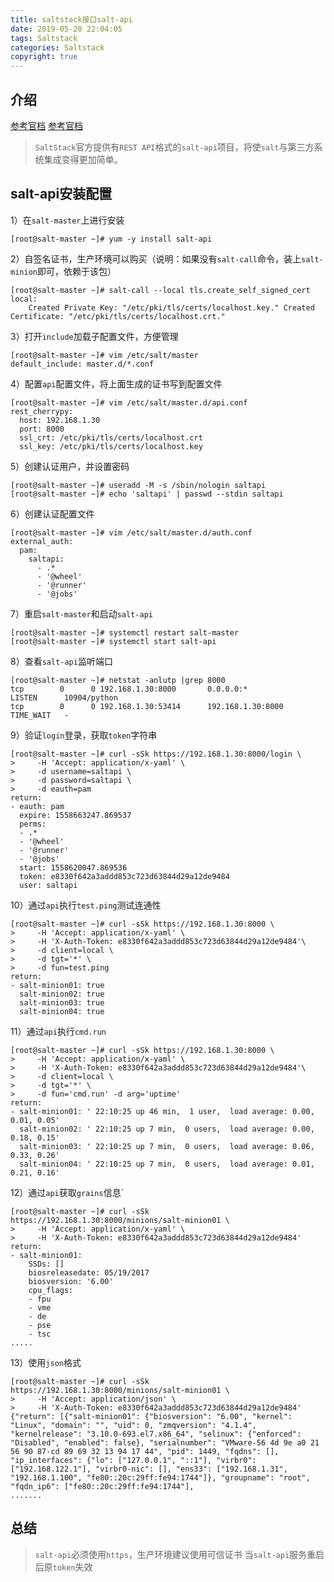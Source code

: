 ```yaml
---
title: saltstack接口salt-api
date: 2019-05-20 22:04:05
tags: Saltstack
categories: Saltstack
copyright: true
---
```

## 介绍
[参考官档](https://docs.saltstack.com/en/latest/ref/netapi/all/salt.netapi.rest_cherrypy.html)
[参考官档](https://www.unixhot.com/docs/saltstack/ref/netapi/all/salt.netapi.rest_cherrypy.html#a-rest-api-for-salt)
>`SaltStack`官方提供有`REST API`格式的`salt-api`项目，将使`salt`与第三方系统集成变得更加简单。

## salt-api安装配置
1）在`salt-master`上进行安装
```
[root@salt-master ~]# yum -y install salt-api
```
2）自签名证书，生产环境可以购买（说明：如果没有`salt-call`命令，装上`salt-minion`即可，依赖于该包）
```
[root@salt-master ~]# salt-call --local tls.create_self_signed_cert
local:
    Created Private Key: "/etc/pki/tls/certs/localhost.key." Created Certificate: "/etc/pki/tls/certs/localhost.crt."
```
3）打开`include`加载子配置文件，方便管理
```
[root@salt-master ~]# vim /etc/salt/master
default_include: master.d/*.conf
```
4）配置`api`配置文件，将上面生成的证书写到配置文件
```
[root@salt-master ~]# vim /etc/salt/master.d/api.conf
rest_cherrypy:
  host: 192.168.1.30
  port: 8000
  ssl_crt: /etc/pki/tls/certs/localhost.crt
  ssl_key: /etc/pki/tls/certs/localhost.key
```
5）创建认证用户，并设置密码
```
[root@salt-master ~]# useradd -M -s /sbin/nologin saltapi
[root@salt-master ~]# echo 'saltapi' | passwd --stdin saltapi
```
6）创建认证配置文件
```
[root@salt-master ~]# vim /etc/salt/master.d/auth.conf
external_auth:
  pam:
    saltapi:
      - .*
      - '@wheel'
      - '@runner'
      - '@jobs'
```
7）重启`salt-master`和启动`salt-api`
```
[root@salt-master ~]# systemctl restart salt-master
[root@salt-master ~]# systemctl start salt-api
```
8）查看`salt-api`监听端口
```
[root@salt-master ~]# netstat -anlutp |grep 8000
tcp        0      0 192.168.1.30:8000       0.0.0.0:*               LISTEN      10904/python        
tcp        0      0 192.168.1.30:53414      192.168.1.30:8000       TIME_WAIT   - 
```
9）验证`login`登录，获取`token`字符串
```
[root@salt-master ~]# curl -sSk https://192.168.1.30:8000/login \
>     -H 'Accept: application/x-yaml' \
>     -d username=saltapi \
>     -d password=saltapi \
>     -d eauth=pam
return:
- eauth: pam
  expire: 1558663247.869537
  perms:
  - .*
  - '@wheel'
  - '@runner'
  - '@jobs'
  start: 1558620047.869536
  token: e8330f642a3addd853c723d63844d29a12de9484
  user: saltapi
```
10）通过`api`执行`test.ping`测试连通性
```
[root@salt-master ~]# curl -sSk https://192.168.1.30:8000 \
>     -H 'Accept: application/x-yaml' \
>     -H 'X-Auth-Token: e8330f642a3addd853c723d63844d29a12de9484'\
>     -d client=local \
>     -d tgt='*' \
>     -d fun=test.ping
return:
- salt-minion01: true
  salt-minion02: true
  salt-minion03: true
  salt-minion04: true
```
11）通过`api`执行`cmd.run`
```
[root@salt-master ~]# curl -sSk https://192.168.1.30:8000 \
>     -H 'Accept: application/x-yaml' \
>     -H 'X-Auth-Token: e8330f642a3addd853c723d63844d29a12de9484'\
>     -d client=local \
>     -d tgt='*' \
>     -d fun='cmd.run' -d arg='uptime'
return:
- salt-minion01: ' 22:10:25 up 46 min,  1 user,  load average: 0.00, 0.01, 0.05'
  salt-minion02: ' 22:10:25 up 7 min,  0 users,  load average: 0.00, 0.18, 0.15'
  salt-minion03: ' 22:10:25 up 7 min,  0 users,  load average: 0.06, 0.33, 0.26'
  salt-minion04: ' 22:10:25 up 7 min,  0 users,  load average: 0.01, 0.21, 0.16'
```
12）通过`api`获取`grains`信息`
```
[root@salt-master ~]# curl -sSk https://192.168.1.30:8000/minions/salt-minion01 \
>     -H 'Accept: application/x-yaml' \
>     -H 'X-Auth-Token: e8330f642a3addd853c723d63844d29a12de9484'
return:
- salt-minion01:
    SSDs: []
    biosreleasedate: 05/19/2017
    biosversion: '6.00'
    cpu_flags:
    - fpu
    - vme
    - de
    - pse
    - tsc
.....
```
13）使用`json`格式
```
[root@salt-master ~]# curl -sSk https://192.168.1.30:8000/minions/salt-minion01 \
>     -H 'Accept: application/json' \
>     -H 'X-Auth-Token: e8330f642a3addd853c723d63844d29a12de9484'
{"return": [{"salt-minion01": {"biosversion": "6.00", "kernel": "Linux", "domain": "", "uid": 0, "zmqversion": "4.1.4", "kernelrelease": "3.10.0-693.el7.x86_64", "selinux": {"enforced": "Disabled", "enabled": false}, "serialnumber": "VMware-56 4d 9e a0 21 56 90 87-cd 89 69 32 13 94 17 44", "pid": 1449, "fqdns": [], "ip_interfaces": {"lo": ["127.0.0.1", "::1"], "virbr0": ["192.168.122.1"], "virbr0-nic": [], "ens33": ["192.168.1.31", "192.168.1.100", "fe80::20c:29ff:fe94:1744"]}, "groupname": "root", "fqdn_ip6": ["fe80::20c:29ff:fe94:1744"],
.......
```

## 总结
>`salt-api`必须使用`https`，生产环境建议使用可信证书
>当`salt-api`服务重启后原`token`失效

